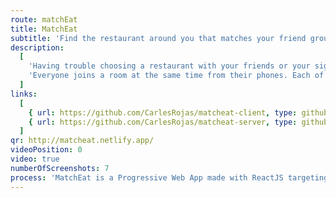 ```yaml
---
route: matchEat
title: MatchEat
subtitle: 'Find the restaurant around you that matches your friend group best.'
description:
  [
    'Having trouble choosing a restaurant with your friends or your significant other? Use MatchEat to find the restaurant around you that the group likes the most.',
    'Everyone joins a room at the same time from their phones. Each of you will see the same list of nearby restaurants and will give each one a Like, Love or Nope. When everyone is finished, the restaurants will be ranked, and you can get directions to any of them.',
  ]
links:
  [
    { url: https://github.com/CarlesRojas/matcheat-client, type: github },
    { url: https://github.com/CarlesRojas/matcheat-server, type: github },
  ]
qr: http://matcheat.netlify.app/
videoPosition: 0
video: true
numberOfScreenshots: 7
process: 'MatchEat is a Progressive Web App made with ReactJS targeting mobile devices. You can add it as an app to your Android or iPhone by scanning this QR and adding the page to your Home Screen.'
---
```

